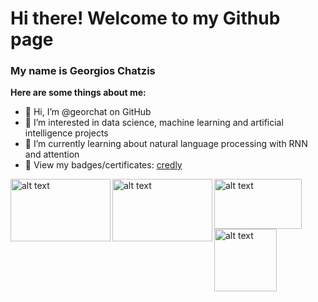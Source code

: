 # Hi there! Welcome to my Github page

### My name is Georgios Chatzis

**Here are some things about me:**

- 👋 Hi, I’m @georchat on GitHub
- 👀 I’m interested in data science, machine learning and artificial intelligence projects
- 🌱 I’m currently learning about natural language processing with RNN and attention
- 🎯 View my badges/certificates: [credly](https://www.credly.com/users/georgios-chatzis/badges)





[<img src="https://content.linkedin.com/content/dam/me/business/en-us/amp/brand-site/v2/bg/LI-Logo.svg.original.svg" alt="alt text" width="160" height="100" align="left">](https://www.linkedin.com/in/georgios-c-01523293/)

[<img src="https://storage.googleapis.com/kaggle-competitions/kaggle/3136/media/kaggle-transparent.svg" alt="alt text" width="160" height="100" align="left">](https://www.kaggle.com/geochatz)

[<img src="https://info.credly.com/hs-fs/hubfs/Credly_Logo_Orange_10-Inch.png?width=260&height=130&name=Credly_Logo_Orange_10-Inch.png" alt="alt text" width="140" height="80" align="left">](https://www.credly.com/users/georgios-chatzis/badges)

[<img src="https://user-images.githubusercontent.com/44866223/140990440-3ee0a16b-396b-4d8e-bfba-532b84c0df0c.png" alt="alt text" width="100" height="100" align="left">](https://www.credential.net/43ae83e3-a02c-41ec-af11-cbdb4af47730)

<!-- 
georchat/georchat is a ✨ special ✨ repository because its `README.md` (this file) appears on your GitHub profile.
You can click the Preview link to take a look at your changes.
--->
